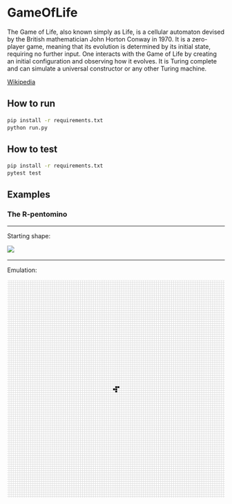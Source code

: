 # GameOfLife

The Game of Life, also known simply as Life, is a cellular automaton devised by the British mathematician John Horton Conway in 1970. It is a zero-player game, meaning that its evolution is determined by its initial state, requiring no further input. One interacts with the Game of Life by creating an initial configuration and observing how it evolves. It is Turing complete and can simulate a universal constructor or any other Turing machine.

[Wikipedia](https://en.wikipedia.org/wiki/Conway%27s_Game_of_Life)

## How to run

```bash
pip install -r requirements.txt
python run.py
```

## How to test

```bash
pip install -r requirements.txt
pytest test
```

## Examples

### The R-pentomino

---

Starting shape:

![](https://upload.wikimedia.org/wikipedia/commons/thumb/1/1c/Game_of_life_fpento.svg/82px-Game_of_life_fpento.svg.png)

---

Emulation:

![](./emulations/r_pentomino.gif)